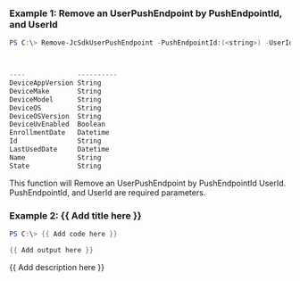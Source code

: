 ### Example 1: Remove an UserPushEndpoint by PushEndpointId, and UserId
```powershell
PS C:\> Remove-JcSdkUserPushEndpoint -PushEndpointId:(<string>) -UserId:(<string>)



----             ----------
DeviceAppVersion String
DeviceMake       String
DeviceModel      String
DeviceOS         String
DeviceOSVersion  String
DeviceUvEnabled  Boolean
EnrollmentDate   Datetime
Id               String
LastUsedDate     Datetime
Name             String
State            String


```

This function will Remove an UserPushEndpoint by PushEndpointId UserId. PushEndpointId, and UserId are required parameters.

### Example 2: {{ Add title here }}
```powershell
PS C:\> {{ Add code here }}

{{ Add output here }}
```

{{ Add description here }}

